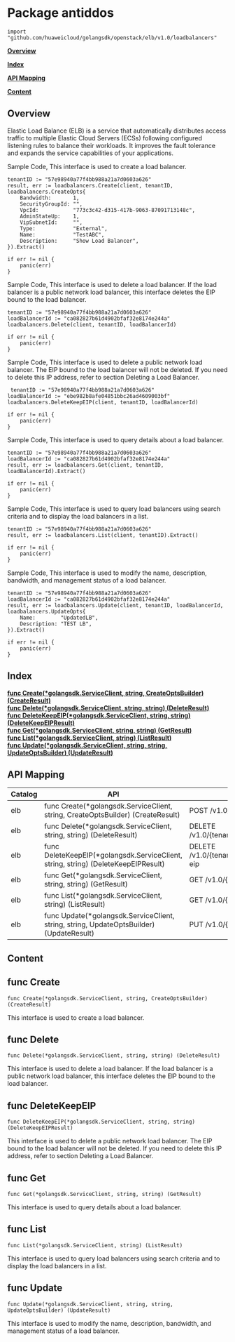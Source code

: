 # Package antiddos
    import "github.com/huaweicloud/golangsdk/openstack/elb/v1.0/loadbalancers"
**[Overview](#overview)**  

**[Index](#index)**  

**[API Mapping](#api-mapping)**  

**[Content](#content)**  

## Overview
Elastic Load Balance (ELB) is a service that automatically distributes access traffic to multiple Elastic Cloud Servers (ECSs) following configured listening rules to balance their workloads. It improves the fault tolerance and expands the service capabilities of your applications.

Sample Code, This interface is used to create a load balancer.

    
    tenantID := "57e98940a77f4bb988a21a7d0603a626"
    result, err := loadbalancers.Create(client, tenantID, loadbalancers.CreateOpts{
        Bandwidth:       1,
        SecurityGroupId: "",
        VpcId:           "773c3c42-d315-417b-9063-87091713148c",
        AdminStateUp:    1,
        VipSubnetId:     "",
        Type:            "External",
        Name:            "TestABC",
        Description:     "Show Load Balancer",
    }).Extract()
    
    if err != nil {
        panic(err)
    }
    
Sample Code, This interface is used to delete a load balancer. If the load balancer is a public network load balancer, this interface deletes the EIP bound to the load balancer.

    
    tenantID := "57e98940a77f4bb988a21a7d0603a626"
    loadBalancerId := "ca082827b61d4902bfaf32e8174e244a"
    loadbalancers.Delete(client, tenantID, loadBalancerId)
    
    if err != nil {
        panic(err)
    }
    
Sample Code, This interface is used to delete a public network load balancer. The EIP bound to the load balancer will not be deleted. If you need to delete this IP address, refer to section Deleting a Load Balancer.

    
     tenantID := "57e98940a77f4bb988a21a7d0603a626"
    loadBalancerId := "ebe982b8afe04851bbc26ad4609003bf"
    loadbalancers.DeleteKeepEIP(client, tenantID, loadBalancerId)
    
    if err != nil {
        panic(err)
    }
    
Sample Code, This interface is used to query details about a load balancer.

    
    tenantID := "57e98940a77f4bb988a21a7d0603a626"
    loadBalancerId := "ca082827b61d4902bfaf32e8174e244a"
    result, err := loadbalancers.Get(client, tenantID, loadBalancerId).Extract()
    
    if err != nil {
        panic(err)
    }
    
Sample Code, This interface is used to query load balancers using search criteria and to display the load balancers in a list.

    
    tenantID := "57e98940a77f4bb988a21a7d0603a626"
    result, err := loadbalancers.List(client, tenantID).Extract()
    
    if err != nil {
        panic(err)
    }
    
Sample Code, This interface is used to modify the name, description, bandwidth, and management status of a load balancer.

    
    tenantID := "57e98940a77f4bb988a21a7d0603a626"
    loadBalancerId := "ca082827b61d4902bfaf32e8174e244a"
    result, err := loadbalancers.Update(client, tenantID, loadBalancerId, loadbalancers.UpdateOpts{
        Name:        "UpdatedLB",
        Description: "TEST LB",
    }).Extract()
    
    if err != nil {
        panic(err)
    }
## Index
**[func Create(*golangsdk.ServiceClient, string, CreateOptsBuilder) (CreateResult)](#func-create)**  
**[func Delete(*golangsdk.ServiceClient, string, string) (DeleteResult)](#func-delete)**  
**[func DeleteKeepEIP(*golangsdk.ServiceClient, string, string) (DeleteKeepEIPResult)](#func-deletekeepeip)**  
**[func Get(*golangsdk.ServiceClient, string, string) (GetResult)](#func-get)**  
**[func List(*golangsdk.ServiceClient, string) (ListResult)](#func-list)**  
**[func Update(*golangsdk.ServiceClient, string, string, UpdateOptsBuilder) (UpdateResult)](#func-update)**  
## API Mapping
|Catalog|API|EndPoint|
|----|---|--------|
|elb|func Create(*golangsdk.ServiceClient, string, CreateOptsBuilder) (CreateResult)|POST /v1.0/{tenant_id}/elbaas/loadbalancers|
|elb|func Delete(*golangsdk.ServiceClient, string, string) (DeleteResult)|DELETE /v1.0/{tenant_id}/elbaas/loadbalancers/{loadbalancer_id}|
|elb|func DeleteKeepEIP(*golangsdk.ServiceClient, string, string) (DeleteKeepEIPResult)|DELETE /v1.0/{tenant_id}/elbaas/loadbalancers/{loadbalancer_id}/keep-eip|
|elb|func Get(*golangsdk.ServiceClient, string, string) (GetResult)|GET /v1.0/{tenant_id}/elbaas/loadbalancers/{loadbalancer_id}|
|elb|func List(*golangsdk.ServiceClient, string) (ListResult)|GET /v1.0/{tenant_id}/elbaas/loadbalancers|
|elb|func Update(*golangsdk.ServiceClient, string, string, UpdateOptsBuilder) (UpdateResult)|PUT /v1.0/{tenant_id}/elbaas/loadbalancers/{loadbalancer_id}|
## Content
## func Create
    func Create(*golangsdk.ServiceClient, string, CreateOptsBuilder) (CreateResult)  
This interface is used to create a load balancer.
## func Delete
    func Delete(*golangsdk.ServiceClient, string, string) (DeleteResult)  
This interface is used to delete a load balancer. If the load balancer is a public network load balancer, this interface deletes the EIP bound to the load balancer.
## func DeleteKeepEIP
    func DeleteKeepEIP(*golangsdk.ServiceClient, string, string) (DeleteKeepEIPResult)  
This interface is used to delete a public network load balancer. The EIP bound to the load balancer will not be deleted. If you need to delete this IP address, refer to section Deleting a Load Balancer.
## func Get
    func Get(*golangsdk.ServiceClient, string, string) (GetResult)  
This interface is used to query details about a load balancer.
## func List
    func List(*golangsdk.ServiceClient, string) (ListResult)  
This interface is used to query load balancers using search criteria and to display the load balancers in a list.
## func Update
    func Update(*golangsdk.ServiceClient, string, string, UpdateOptsBuilder) (UpdateResult)  
This interface is used to modify the name, description, bandwidth, and management status of a load balancer.
